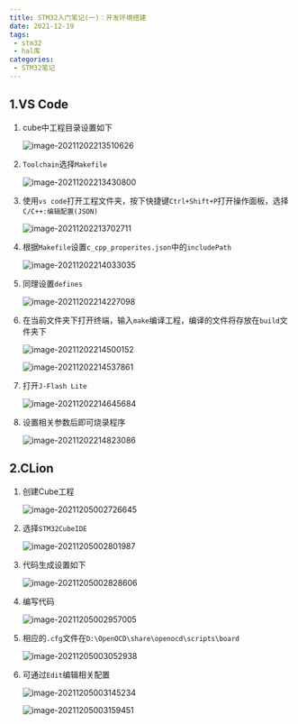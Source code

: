 ```yaml
---
title: STM32入门笔记(一)：开发环境搭建
date: 2021-12-19
tags:
 - stm32
 - hal库
categories:
 - STM32笔记
---
```


## 1.VS Code

1. cube中工程目录设置如下

   ![image-20211202213510626](https://s2.loli.net/2021/12/19/VkpbHesMGu7RCwT.png)

   

2. `Toolchain`选择`Makefile`

   ![image-20211202213430800](https://s2.loli.net/2021/12/19/jnliLJN1OIEsdeH.png)

   

3. 使用`vs code`打开工程文件夹，按下快捷键`Ctrl+Shift+P`打开操作面板，选择`C/C++:编辑配置(JSON)`

   ![image-20211202213702711](https://s2.loli.net/2021/12/19/mhnkQPtzj1BOs26.png)

   

4. 根据`Makefile`设置`c_cpp_properites.json`中的`includePath`

   ![image-20211202214033035](https://s2.loli.net/2021/12/19/VEga5qyuUQ9RCsh.png)

   

5. 同理设置`defines`

   ![image-20211202214227098](https://s2.loli.net/2021/12/19/u9UHyOZY6R2lBfn.png)

   

6. 在当前文件夹下打开终端，输入`make`编译工程，编译的文件将存放在`build`文件夹下

   ![image-20211202214500152](https://s2.loli.net/2021/12/19/8Rd1cqTFfSkmUQO.png)

   ![image-20211202214537861](https://s2.loli.net/2021/12/19/8EWIKkDsHMYUBmd.png)

   

7. 打开`J-Flash Lite`

   ![image-20211202214645684](https://s2.loli.net/2021/12/19/YmIHtjEKUbO2k4T.png)

   

8. 设置相关参数后即可烧录程序

   ![image-20211202214823086](https://s2.loli.net/2021/12/19/kfVAibhdtBnX3Zz.png)

## 2.CLion

1. 创建Cube工程

   ![image-20211205002726645](https://s2.loli.net/2021/12/19/wgi37Thl9ez6DCj.png)

   

2. 选择`STM32CubeIDE`

   ![image-20211205002801987](https://s2.loli.net/2021/12/19/OD1Ut6Nz9j4dp5L.png)

   

3. 代码生成设置如下

   ![image-20211205002828606](https://s2.loli.net/2021/12/19/QuWBSVUaCey3kY7.png)

   

4. 编写代码

   ![image-20211205002957005](https://s2.loli.net/2021/12/19/a2mTsrcS8354K9F.png)

   

5. 相应的`.cfg`文件在`D:\OpenOCD\share\openocd\scripts\board`

   ![image-20211205003052938](https://s2.loli.net/2021/12/19/OuXKzeIkiGUVLg6.png)



6. 可通过`Edit`编辑相关配置

   ![image-20211205003145234](https://s2.loli.net/2021/12/19/IoKYnxv3Fs8TCJq.png)

   ![image-20211205003159451](https://s2.loli.net/2021/12/19/Jz8Y5IcPbgDp9Qm.png)